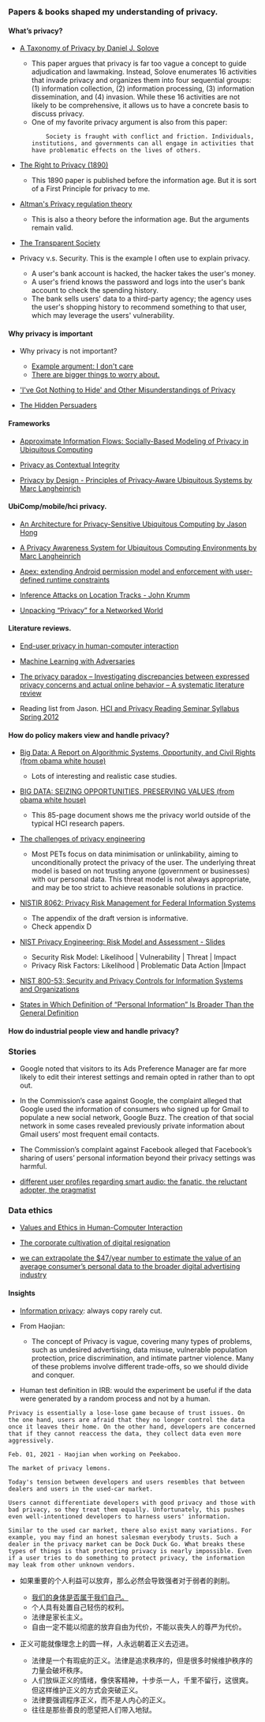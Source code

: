 ### Papers & books shaped my understanding of privacy.


#### What’s privacy? 

- [A Taxonomy of Privacy by Daniel J. Solove](https://papers.ssrn.com/sol3/papers.cfm?abstract_id=667622)
    - This paper argues that privacy is far too vague a concept to guide adjudication and lawmaking. Instead, Solove enumerates 16 activities that invade privacy and organizes them into four sequential groups: (1) information collection, (2) information processing, (3) information dissemination, and (4) invasion. While these 16 activities are not likely to be comprehensive, it allows us to have a concrete basis to discuss privacy. 
    - One of my favorite privacy argument is also from this paper: 
        ```
            Society is fraught with conflict and friction. Individuals, institutions, and governments can all engage in activities that have problematic effects on the lives of others. 
        ```
- [The Right to Privacy (1890)](https://archive.org/details/jstor-1321160/page/n1/mode/2up)
    - This 1890 paper is published before the information age. But it is sort of a First Principle for privacy to me. 
- [Altman's Privacy regulation theory](https://en.wikipedia.org/wiki/Privacy_regulation_theory)
    - This is also a theory before the information age. But the arguments remain valid. 
- [The Transparent Society](https://en.wikipedia.org/wiki/The_Transparent_Society)

- Privacy v.s. Security. This is the example I often use to explain privacy. 
    - A user's bank account is hacked, the hacker takes the user's money. 
    - A user's friend knows the password and logs into the user's bank account to check the spending history. 
    - The bank sells users' data to a third-party agency; the agency uses the user's shopping history to recommend something to that user, which may leverage the users' vulnerability. 



#### Why privacy is important

- Why privacy is not important?
    - [Example argument: I don't care ](https://youtu.be/iEEayzR_Xq0?t=3m53s) 
    - [There are bigger things to worry about.](https://www.reddit.com/r/technology/comments/a0ngtx/people_who_buy_smart_speakers_have_given_up_on/)

- ['I've Got Nothing to Hide' and Other Misunderstandings of Privacy](https://papers.ssrn.com/sol3/papers.cfm?abstract_id=998565)

- [The Hidden Persuaders](https://www.amazon.com/Hidden-Persuaders-Vance-Packard/dp/B000GRRRZS/ref=tmm_mmp_swatch_0?_encoding=UTF8&qid=&sr=)



#### Frameworks 

- [Approximate Information Flows: Socially-Based Modeling of Privacy in Ubiquitous Computing](http://hstemmer.de/Privacy.pdf)

- [Privacy as Contextual Integrity](https://crypto.stanford.edu/portia/papers/RevnissenbaumDTP31.pdf)

- [Privacy by Design - Principles of Privacy-Aware Ubiquitous Systems by Marc Langheinrich](https://dl.acm.org/doi/10.5555/647987.741336)



#### UbiComp/mobile/hci privacy.

- [An Architecture for Privacy-Sensitive Ubiquitous Computing by Jason Hong](https://dl.acm.org/doi/pdf/10.1145/990064.990087)

- [A Privacy Awareness System for Ubiquitous Computing Environments by Marc Langheinrich](https://dl.acm.org/doi/10.5555/647988.741491)

- [Apex: extending Android permission model and enforcement with user-defined runtime constraints](https://dl.acm.org/doi/abs/10.1145/1755688.1755732)

- [Inference Attacks on Location Tracks - John Krumm](https://www.microsoft.com/en-us/research/publication/inference-attacks-location-tracks/)

- [Unpacking “Privacy” for a Networked World](https://citeseerx.ist.psu.edu/viewdoc/download?doi=10.1.1.432.6421&rep=rep1&type=pdf)

#### Literature reviews.

- [End-user privacy in human-computer interaction](https://drive.google.com/file/d/1Wp_6r3vG1qNti91wogqdGHC2IMHLkRy6/view?usp=sharing)

- [Machine Learning with Adversaries](https://ucbrise.github.io/cs294-ai-sys-fa19/assets/lectures/lec10/10_adversarial_ml.pdf)

- [The privacy paradox – Investigating discrepancies between expressed privacy concerns and actual online behavior – A systematic literature review](https://www.sciencedirect.com/science/article/pii/S0736585317302022)

- Reading list from Jason. [HCI and Privacy Reading Seminar Syllabus Spring 2012](https://docs.google.com/spreadsheets/d/1KTlev3mmOTBQhlO8XBXe2z8bCoBKSbqweIhkRFrZUxU/edit?hl=en_US&pli=1&hl=en_US&pli=1#gid=0)


#### How do policy makers view and handle privacy?

- [Big Data: A Report on Algorithmic Systems, Opportunity, and Civil Rights (from obama white house)](https://obamawhitehouse.archives.gov/sites/default/files/microsites/ostp/2016_0504_data_discrimination.pdf)
    - Lots of interesting and realistic case studies.

- [BIG DATA: SEIZING OPPORTUNITIES, PRESERVING VALUES (from obama white house)](https://obamawhitehouse.archives.gov/sites/default/files/docs/big_data_privacy_report_may_1_2014.pdf)
    - This 85-page document shows me the privacy world outside of the typical HCI research papers. 

- [The challenges of privacy engineering](https://blog.xot.nl/2017/08/02/the-challenges-of-privacy-engineering/)
    - Most PETs focus on data minimisation or unlinkability, aiming to unconditionally protect the privacy of the user. The underlying threat model is based on not trusting anyone (government or businesses) with our personal data. This threat model is not always appropriate, and may be too strict to achieve reasonable solutions in practice.

- [NISTIR 8062: Privacy Risk Management for Federal Information Systems](https://csrc.nist.gov/csrc/media/publications/nistir/8062/draft/documents/nistir_8062_draft.pdf)
    - The appendix of the draft version is informative.
    - Check appendix D

- [NIST Privacy Engineering: Risk Model and Assessment - Slides](https://csrc.nist.gov/csrc/media/presentations/update-on-nist-privacy-engineering-program/images-media/nl-en-priveng-ispab.pdf)
    - Security Risk Model: Likelihood | Vulnerability | Threat | Impact
    - Privacy Risk Factors: Likelihood | Problematic Data Action |Impact

- [NIST 800-53: Security and Privacy Controls for Information Systems and Organizations](https://csrc.nist.gov/CSRC/media/Publications/sp/800-53/rev-5/draft/documents/sp800-53r5-draft.pdf)

- [States in Which Definition of “Personal Information” Is Broader Than the General Definition](https://www.bakerlaw.com/files/uploads/documents/data%20breach%20documents/data_breach_charts.pdf)


#### How do industrial people view and handle privacy?



### Stories

- Google noted that visitors to its Ads Preference Manager are far more likely to edit their interest settings and remain opted in rather than to opt out. 
- In the Commission’s case against Google, the complaint
alleged that Google used the information of consumers who signed up for Gmail to populate a new social network, Google Buzz. The creation of that social network in some cases revealed previously private information about Gmail users’ most frequent email contacts. 
- The Commission’s complaint against Facebook alleged that Facebook’s sharing of users’ personal information beyond their privacy settings was harmful.

- [different user profiles regarding smart audio: the fanatic, the reluctant adopter, the pragmatist](https://www.nationalpublicmedia.com/insights/reports/smart-audio-report/)


### Data ethics

- [Values and Ethics in Human-Computer Interaction](https://www.nowpublishers.com/article/Details/HCI-073)

- [The corporate cultivation of digital resignation](https://journals.sagepub.com/doi/full/10.1177/1461444819833331?journalCode=nmsa)

- [we can extrapolate the $47/year number to estimate the value of an average consumer’s personal data to the broader digital advertising industry](https://medium.com/wibson/how-much-is-your-data-worth-at-least-240-per-year-likely-much-more-984e250c2ffa)




#### Insights


- [Information privacy](https://www.cnbc.com/2019/02/13/equifax-mystery-where-is-the-data.html): always copy rarely cut. 

- From Haojian:
    - The concept of Privacy is vague, covering many types of problems, such as undesired advertising, data misuse, vulnerable population protection, price discrimination, and intimate partner violence. Many of these problems involve different trade-offs, so we should divide and conquer. 

- Human test definition in IRB: would the experiment be useful if the data were generated by a random process and not by a human.



```
Privacy is essentially a lose-lose game because of trust issues. On the one hand, users are afraid that they no longer control the data once it leaves their home. On the other hand, developers are concerned that if they cannot reaccess the data, they collect data even more aggressively.

Feb. 01, 2021 - Haojian when working on Peekaboo.
```

```
The market of privacy lemons. 

Today's tension between developers and users resembles that between dealers and users in the used-car market. 

Users cannot differentiate developers with good privacy and those with bad privacy, so they treat them equally. Unfortunately, this pushes even well-intentioned developers to harness users' information. 

Similar to the used car market, there also exist many variations. For example, you may find an honest salesman everybody trusts. Such a dealer in the privacy market can be Dock Duck Go. What breaks these types of things is that protecting privacy is nearly impossible. Even if a user tries to do something to protect privacy, the information may leak from other unknown vendors. 

```


- 如果重要的个人利益可以放弃，那么必然会导致强者对于弱者的剥削。 
    - [我们的身体是否属于我们自己。](https://www.zhihu.com/question/383882573)
    - 个人具有处置自己轻伤的权利。
    - 法律是家长主义。
    - 自由一定不能以彻底的放弃自由为代价，不能以丧失人的尊严为代价。

- 正义可能就像理念上的圆一样，人永远朝着正义去迈进。
    - 法律是一个有瑕疵的正义。法律是追求秩序的，但是很多时候维护秩序的力量会破坏秩序。
    - 人们放纵正义的情绪，像侠客精神，十步杀一人，千里不留行，这很爽。但这样维护正义的方式会突破正义。
    - 法律要强调程序正义，而不是人内心的正义。
    - 往往是那些善良的愿望把人们带入地狱。